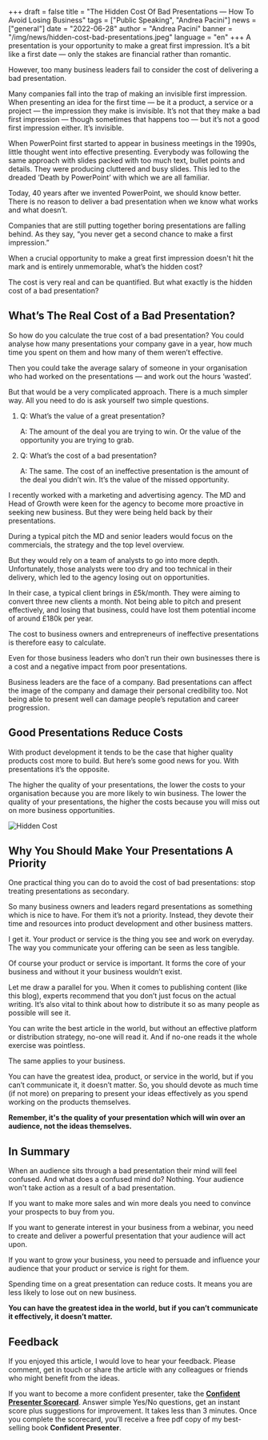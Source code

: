 +++
draft = false
title = "The Hidden Cost Of Bad Presentations — How To Avoid Losing Business"
tags = ["Public Speaking", "Andrea Pacini"]
news = ["general"]
date = "2022-06-28"
author = "Andrea Pacini"
banner = "/img/news/hidden-cost-bad-presentations.jpeg"
language = "en"
+++
A presentation is your opportunity to make a great first impression. It’s a bit like a first date — only the stakes are financial rather than romantic.

However, too many business leaders fail to consider the cost of delivering a bad presentation.

Many companies fall into the trap of making an invisible first impression. When presenting an idea for the first time — be it a product, a service or a project — the impression they make is invisible. It’s not that they make a bad first impression — though sometimes that happens too — but it’s not a good first impression either. It’s invisible.

When PowerPoint first started to appear in business meetings in the 1990s, little thought went into effective presenting. Everybody was following the same approach with slides packed with too much text, bullet points and details. They were producing cluttered and busy slides. This led to the dreaded ‘Death by PowerPoint’ with which we are all familiar. 

Today, 40 years after we invented PowerPoint, we should know better. There is no reason to deliver a bad presentation when we know what works and what doesn’t. 

Companies that are still putting together boring presentations are falling behind. As they say, “you never get a second chance to make a first impression.”

When a crucial opportunity to make a great first impression doesn't hit the mark and is entirely unmemorable, what’s the hidden cost? 

The cost is very real and can be quantified. But what exactly is the hidden cost of a bad presentation? 

## What’s The Real Cost of a Bad Presentation?

So how do you calculate the true cost of a bad presentation? You could analyse how many presentations your company gave in a year, how much time you spent on them and how many of them weren’t effective. 

Then you could take the average salary of someone in your organisation who had worked on the presentations — and work out the hours ‘wasted’.

But that would be a very complicated approach. There is a much simpler way. All you need to do is ask yourself two simple questions.

1. Q: What’s the value of a great presentation?

   A: The amount of the deal you are trying to win. Or the value of the opportunity you are trying to grab.
2. Q: What’s the cost of a bad presentation? 

   A: The same. The cost of an ineffective presentation is the amount of the deal you didn’t win. It’s the value of the missed opportunity.

I recently worked with a marketing and advertising agency. The MD and Head of Growth were keen for the agency to become more proactive in seeking new business. But they were being held back by their presentations.

During a typical pitch the MD and senior leaders would focus on the commercials, the strategy and the top level overview.

But they would rely on a team of analysts to go into more depth. Unfortunately, those analysts were too dry and too technical in their delivery, which led to the agency losing out on opportunities.

In their case, a typical client brings in £5k/month. They were aiming to convert three new clients a month. Not being able to pitch and present effectively, and losing that business, could have lost them potential income of around £180k per year.

The cost to business owners and entrepreneurs of ineffective presentations is therefore easy to calculate.

Even for those business leaders who don’t run their own businesses there is a cost and a negative impact from poor presentations. 

Business leaders are the face of a company. Bad presentations can affect the image of the company and damage their personal credibility too. Not being able to present well can damage people’s reputation and career progression.

## Good Presentations Reduce Costs

With product development it tends to be the case that higher quality products cost more to build. But here’s some good news for you. With presentations it’s the opposite. 

The higher the quality of your presentations, the lower the costs to your organisation because you are more likely to win business. The lower the quality of your presentations, the higher the costs because you will miss out on more business opportunities.

![Hidden Cost](/img/news/hidden-cost-bad-presentations.jpeg)

## Why You Should Make Your Presentations A Priority

One practical thing you can do to avoid the cost of bad presentations: stop treating presentations as secondary. 

So many business owners and leaders regard presentations as something which is nice to have. For them it’s not a priority. Instead, they devote their time and resources into product development and other business matters.

I get it. Your product or service is the thing you see and work on everyday. The way you communicate your offering can be seen as less tangible. 

Of course your product or service is important. It forms the core of your business and without it your business wouldn’t exist.

Let me draw a parallel for you. When it comes to publishing content (like this blog), experts recommend that you don’t just focus on the actual writing. It’s also vital to think about how to distribute it so as many people as possible will see it. 

You can write the best article in the world, but without an effective platform or distribution strategy, no-one will read it. And if no-one reads it the whole exercise was pointless.

The same applies to your business. 

You can have the greatest idea, product, or service in the world, but if you can’t communicate it, it doesn’t matter. So, you should devote as much time (if not more) on preparing to present your ideas effectively as you spend working on the products themselves.

**Remember, it's the quality of your presentation which will win over an audience, not the ideas themselves.** 

## In Summary

When an audience sits through a bad presentation their mind will feel confused. And what does a confused mind do? Nothing. Your audience won't take action as a result of a bad presentation.

If you want to make more sales and win more deals you need to convince your prospects to buy from you.

If you want to generate interest in your business from a webinar, you need to create and deliver a powerful presentation that your audience will act upon. 

If you want to grow your business, you need to persuade and influence your audience that your product or service is right for them. 

Spending time on a great presentation can reduce costs. It means you are less likely to lose out on new business. 

**You can have the greatest idea in the world, but if you can’t communicate it effectively, it doesn’t matter.** 

## Feedback

If you enjoyed this article, I would love to hear your feedback. Please comment, get in touch or share the article with any colleagues or friends who might benefit from the ideas.


If you want to become a more confident presenter, take the **[Confident Presenter Scorecard](https://presentationscorecard.scoreapp.com/)**. Answer simple Yes/No questions, get an instant score plus suggestions for improvement. It takes less than 3 minutes. Once you complete the scorecard, you’ll receive a free pdf copy of my best-selling book **Confident Presenter**.